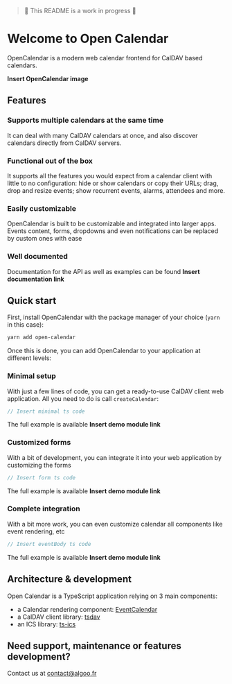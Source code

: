 > 🚧 This README is a work in progress 🚧

# Welcome to Open Calendar

OpenCalendar is a modern web calendar frontend for CalDAV based calendars.

**Insert OpenCalendar image**


## Features

### Supports multiple calendars at the same time
It can deal with many CalDAV calendars at once, and also discover calendars directly from CalDAV servers.

### Functional out of the box
It supports all the features you would expect from a calendar client with little to no configuration: hide or show calendars or copy their URLs; drag, drop and resize events; show recurrent events, alarms, attendees and more.

### Easily customizable
OpenCalendar is built to be customizable and integrated into larger apps.
Events content, forms, dropdowns and even notifications can be replaced by custom ones with ease

### Well documented
Documentation for the API as well as examples can be found **Insert documentation link**


## Quick start

First, install OpenCalendar with the package manager of your choice (`yarn` in this case):
```bash
yarn add open-calendar
```

Once this is done, you can add OpenCalendar to your application at different levels: 

### Minimal setup
With just a few lines of code, you can get a ready-to-use CalDAV client web application. All you need to do is call `createCalendar`:
```ts
// Insert minimal ts code
```
The full example is available **Insert demo module link**

### Customized forms
With a bit of development, you can integrate it into your web application by customizing the forms
```ts
// Insert form ts code
```
The full example is available **Insert demo module link**

### Complete integration
With a bit more work, you can even customize calendar all components like event rendering, etc
```ts
// Insert eventBody ts code
```
The full example is available **Insert demo module link**

## Architecture & development

Open Calendar is a TypeScript application relying on 3 main components:
- a Calendar rendering component: [EventCalendar](https://github.com/vkurko/calendar)
- a CalDAV client library: [tsdav](https://github.com/natelindev/tsdav)
- an ICS library: [ts-ics](https://github.com/Neuvernetzung/ts-ics)


## Need support, maintenance or features development?

Contact us at contact@algoo.fr
